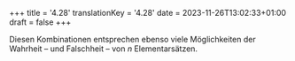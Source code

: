 +++
title = '4.28'
translationKey = '4.28'
date = 2023-11-26T13:02:33+01:00
draft = false
+++

Diesen Kombinationen entsprechen ebenso viele Möglichkeiten der Wahrheit – und Falschheit – von <span class="mathmode"><var>n</var></span> Elementarsätzen.
